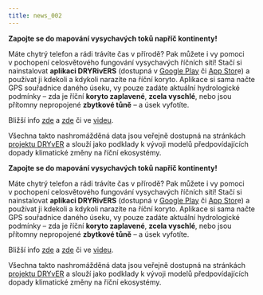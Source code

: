 ```yaml
---
title: news_002
---
```

<div class="cz">

**Zapojte se do mapování vysychavých toků napříč kontinenty!**

Máte chytrý telefon a rádi trávíte čas v přírodě? Pak můžete i vy pomoci v pochopení celosvětového fungování vysychavých říčních sítí!
Stačí si nainstalovat **aplikaci DRYRivERS** (dostupná v [Google Play](https://play.google.com/store/apps/details?id=com.dryrivers) či [App Stor](https://apps.apple.com/us/app/dryrivers/id1593273058)e) a používat ji kdekoli a kdykoli
narazíte na říční koryto. Aplikace si sama načte GPS souřadnice daného úseku, vy pouze zadáte aktuální hydrologické podmínky – zda je říční **koryto zaplavené**, **zcela vyschlé**, nebo
jsou přítomny nepropojené **zbytkové tůně** – a úsek vyfotíte.

Bližší info [zde](https://dryver.s3.eu-central-1.amazonaws.com/assets/pages/dryrivers-tutorial-cze.pdf) a [zde](https://dryver.s3.eu-central-1.amazonaws.com/assets/documents/DRYRivERS+tutorial+Czech+2022.04.07.pdf) či ve [videu](https://www.youtube.com/watch?v=TZL4Rx_PxrY&t=95s&ab_channel=DRYvER_H2020).

Všechna takto nashromážděná data jsou veřejně dostupná na stránkách [projektu DRYvER](https://www.dryver.eu/app) a slouží jako podklady k vývoji modelů předpovídajících dopady klimatické změny na říční ekosystémy.

</div>

<div class="en">

**Zapojte se do mapování vysychavých toků napříč kontinenty!**

Máte chytrý telefon a rádi trávíte čas v přírodě? Pak můžete i vy pomoci v pochopení celosvětového fungování vysychavých říčních sítí!
Stačí si nainstalovat **aplikaci DRYRivERS** (dostupná v [Google Play](https://play.google.com/store/apps/details?id=com.dryrivers) či [App Stor](https://apps.apple.com/us/app/dryrivers/id1593273058)e) a používat ji kdekoli a kdykoli
narazíte na říční koryto. Aplikace si sama načte GPS souřadnice daného úseku, vy pouze zadáte aktuální hydrologické podmínky – zda je říční **koryto zaplavené**, **zcela vyschlé**, nebo
jsou přítomny nepropojené **zbytkové tůně** – a úsek vyfotíte.

Bližší info [zde](https://dryver.s3.eu-central-1.amazonaws.com/assets/pages/dryrivers-tutorial-cze.pdf) a [zde](https://dryver.s3.eu-central-1.amazonaws.com/assets/documents/DRYRivERS+tutorial+Czech+2022.04.07.pdf) či ve [videu](https://www.youtube.com/watch?v=TZL4Rx_PxrY&t=95s&ab_channel=DRYvER_H2020).

Všechna takto nashromážděná data jsou veřejně dostupná na stránkách [projektu DRYvER](https://www.dryver.eu/app) a slouží jako podklady k vývoji modelů předpovídajících dopady klimatické změny na říční ekosystémy.

</div>